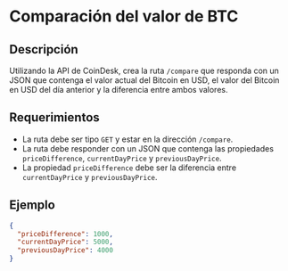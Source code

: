 # Comparación del valor de BTC

## Descripción

Utilizando la API de CoinDesk, crea la ruta `/compare` que responda con un JSON que contenga el valor actual del Bitcoin en USD, el valor del Bitcoin en USD del día anterior y la diferencia entre ambos valores.

## Requerimientos

- La ruta debe ser tipo `GET` y estar en la dirección `/compare`.
- La ruta debe responder con un JSON que contenga las propiedades `priceDifference`, `currentDayPrice` y `previousDayPrice`.
- La propiedad `priceDifference` debe ser la diferencia entre `currentDayPrice` y `previousDayPrice`.

## Ejemplo

```json
{
  "priceDifference": 1000,
  "currentDayPrice": 5000,
  "previousDayPrice": 4000
}
```
